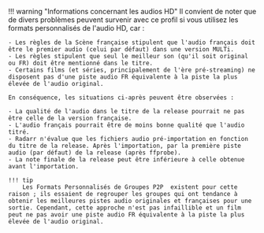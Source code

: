 !!! warning "Informations concernant les audios HD"
    Il convient de noter que de divers problèmes peuvent survenir avec ce profil si vous utilisez les formats personnalisés de l'audio HD, car :

    - Les règles de la Scène française stipulent que l'audio français doit être le premier audio (celui par défaut) dans une version MULTi.
    - Les règles stipulent que seul le meilleur son (qu'il soit original ou FR) doit être mentionné dans le titre.
    - Certains films (et séries, principalement de l'ère pré-streaming) ne disposent pas d'une piste audio FR équivalente à la piste la plus élevée de l'audio original.

    En conséquence, les situations ci-après peuvent être observées :

    - La qualité de l'audio dans le titre de la release pourrait ne pas être celle de la version française.
    - L'audio français pourrait être de moins bonne qualité que l'audio titré.
    - Radarr n'évalue que les fichiers audio pré-importation en fonction du titre de la release. Après l'importation, par la première piste audio (par défaut) de la release (après ffprobe).
    - La note finale de la release peut être inférieure à celle obtenue avant l'importation.

    !!! tip
        Les Formats Personnalisés de Groupes P2P  existent pour cette raison ; ils essaient de regrouper les groupes qui ont tendance à obtenir les meilleures pistes audio originales et françaises pour une sortie. Cependant, cette approche n'est pas infaillible et un film peut ne pas avoir une piste audio FR équivalente à la piste la plus élevée de l'audio original.
